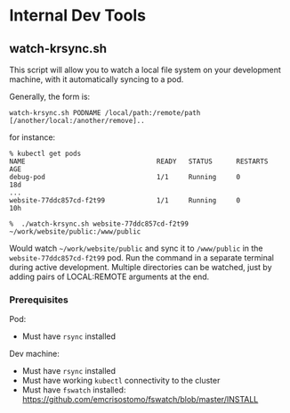# Internal Dev Tools

## watch-krsync.sh

This script will allow you to watch a local file system on your development machine, with it automatically syncing to a pod. 

Generally, the form is:
```
watch-krsync.sh PODNAME /local/path:/remote/path [/another/local:/another/remove]..
```

for instance:
```
% kubectl get pods
NAME                                 READY   STATUS      RESTARTS   AGE
debug-pod                            1/1     Running     0          18d
...
website-77ddc857cd-f2t99             1/1     Running     0          10h

%  ./watch-krsync.sh website-77ddc857cd-f2t99 ~/work/website/public:/www/public
```
Would watch `~/work/website/public` and sync it to `/www/public` in the `website-77ddc857cd-f2t99` pod. Run the command in a separate terminal during active development. Multiple directories can be watched, just by adding pairs of LOCAL:REMOTE arguments at the end.

### Prerequisites
Pod:
- Must have `rsync` installed

Dev machine:
- Must have `rsync` installed
- Must have working `kubectl` connectivity to the cluster
- Must have `fswatch` installed: https://github.com/emcrisostomo/fswatch/blob/master/INSTALL








